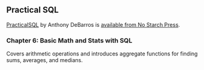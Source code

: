 ## Practical SQL

[PracticalSQL](https://www.nostarch.com/practicalSQL) by Anthony DeBarros is [available from No Starch Press](https://www.nostarch.com/practicalSQL).

### Chapter 6: Basic Math and Stats with SQL

Covers arithmetic operations and introduces aggregate functions for finding sums, averages, and medians.




